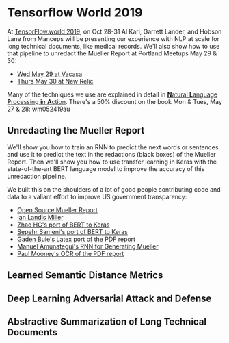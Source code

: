 # Tensorflow World 2019

At [TensorFlow.world 2019](https://conferences.oreilly.com/tensorflow/tf-ca), on Oct 28-31 Al Kari, Garrett Lander, and Hobson Lane from Manceps will be presenting our experience with NLP at scale for long technical documents, like medical records. We'll also show how to use that pipeline to unredact the Mueller Report at Portland Meetups May 29 & 30:

- [Wed May 29 at Vacasa](http://bit.ly/tfnw-052919)
- [Thurs May 30 at New Relic](https://www.meetup.com/pdxpython/events/gmxlbqyzhbfc)

Many of the techniques we use are explained in detail in [**N**atural **L**anguage **P**rocessing **i**n **A**ction](http://bit.ly/gh-readme-nlpia-book). There's a 50% discount on the book Mon & Tues, May 27 & 28: wm052419au


## Unredacting the Mueller Report

We'll show you how to train an RNN to predict the next words or sentences and use it to predict the text in the redactions (black boxes) of the Mueller Report. Then we'll show you how to use transfer learning in Keras with the state-of-the-art BERT language model to improve the accuracy of this unredaction pipeline.

We built this on the shoulders of a lot of good people contributing code and data to a valiant effort to improve US government transparency:

- [Open Source Mueller Report](http://opensourcemuellerreport.com/)
- [Ian Landis Miller](https://github.com/iandennismiller/mueller-report)
- [Zhao HG's port of BERT to Keras](https://github.com/CyberZHG/keras-bert)
- [Sepehr Sameni's port of BERT to Keras](https://github.com/Separius/BERT-keras)
- [Gaden Buie's Latex port of the PDF report](https://github.com/totalgood/gadenbuie-mueller-report)
- [Manuel Amunategui's RNN for Generating Mueller](http://www.viralml.com/video-content.html?v=_DexQhQB8uI&Title=Generate%20Robert%20Mueller%20with%20TF%202.0,%20Keras,%20GRU,%20TPU,%20For%20Free%20and%20Under%205%20Minutes)
- [Paul Mooney's OCR of the PDF report](https://www.kaggle.com/paultimothymooney/mueller-report)

## Learned Semantic Distance Metrics

## Deep Learning Adversarial Attack and Defense

## Abstractive Summarization of Long Technical Documents
